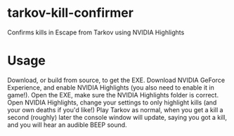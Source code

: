 # tarkov-kill-confirmer
Confirms kills in Escape from Tarkov using NVIDIA Highlights

# Usage
Download, or build from source, to get the EXE.
Download NVIDIA GeForce Experience, and enable NVIDIA Highlights (you also need to enable it in game!).
Open the EXE, make sure the NVIDIA Highlights folder is correct.
Open NVIDIA Highlights, change your settings to only highlight kills (and your own deaths if you'd like!)
Play Tarkov as normal, when you get a kill a second (roughly) later the console window will update, saying you got a kill, and you will hear an audible BEEP sound.
